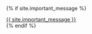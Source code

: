 {% if site.important_message %}
<div class="default-footer">
  <a href="{{ site.baseurl }}/docs/contact.html">{{ site.important_message }}</a>
</div>
{% endif %}

